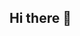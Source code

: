 ## Hi there 👋

<!--
I'm **Mohanapriya Selvaraj**, living in the UK, and I recently completed my **Master's in Data Analytics** at **Aston University**. 
I'm passionate about all things data and love learning new skills that can help me grow in my field.

- 🔭 I’m currently working on building my skills in **Software Engineering** through the **Software Engineering for Leaders Bootcamp** with **HyperionDev**.
- 🌱 I’m currently learning more about **data science**, **machine learning**, and **software development** to help me in my career.
- 👯 I’m looking to collaborate on exciting projects in **data analysis** and **software engineering**.
- 🤔 I’m looking for help with landing my first job in the **data field**.
- 💬 Ask me about my journey into **data analytics** and what I’ve learned so far!
- 📫 How to reach me: Feel free to contact me via **[email@example.com](mailto:reachpriyashyam@gmail.com)** or connect with me on **[Linkedin](linkedin: https://www.linkedin.com/in/mohanapriya-selvaraj-390a8653/)**.
- 😄 Pronouns: She/Her
- ⚡ Fun fact: I'm always up for a challenge, whether it's solving data problems or learning new programming languages and tools!
Thanks for checking out my profile! 😄
-->
